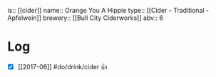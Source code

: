 is:: [[cider]]
name:: Orange You A Hippie
type:: [[Cider - Traditional - Apfelwein]]
brewery:: [[Bull City Ciderworks]]
abv:: 6

# Log
- [x] [[2017-06]] #do/drink/cider 👍
